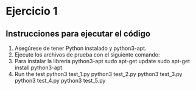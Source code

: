 # Ejercicio 1

## Instrucciones para ejecutar el código

1. Asegúrese de tener Python instalado y python3-apt.
2. Ejecute los archivos de prueba con el siguiente comando:
3. Para instalar la libreria python3-apt
    sudo apt-get update
    sudo apt-get install python3-apt
4. Run the test
python3 test_1.py
python3 test_2.py
python3 test_3.py
python3 test_4.py
python3 test_5.py